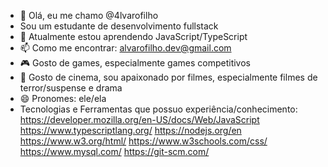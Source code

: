 - 👋 Olá, eu me chamo @4lvarofilho
- Sou um estudante de desenvolvimento fullstack
- 🌱 Atualmente estou aprendendo JavaScript/TypeScript
- 📫 Como me encontrar: alvarofilho.dev@gmail.com
- 🎮 Gosto de games, especialmente games competitivos
- 🎦 Gosto de cinema, sou apaixonado por filmes, especialmente filmes de terror/suspense e drama
- 😄 Pronomes: ele/ela
- Tecnologias e Ferramentas que possuo experiência/conhecimento:
https://developer.mozilla.org/en-US/docs/Web/JavaScript
https://www.typescriptlang.org/
https://nodejs.org/en
https://www.w3.org/html/
https://www.w3schools.com/css/
https://www.mysql.com/
https://git-scm.com/
<!---
4lvarofilho/4lvarofilho is a ✨ special ✨ repository because its `README.md` (this file) appears on your GitHub profile.
You can click the Preview link to take a look at your changes.
--->
